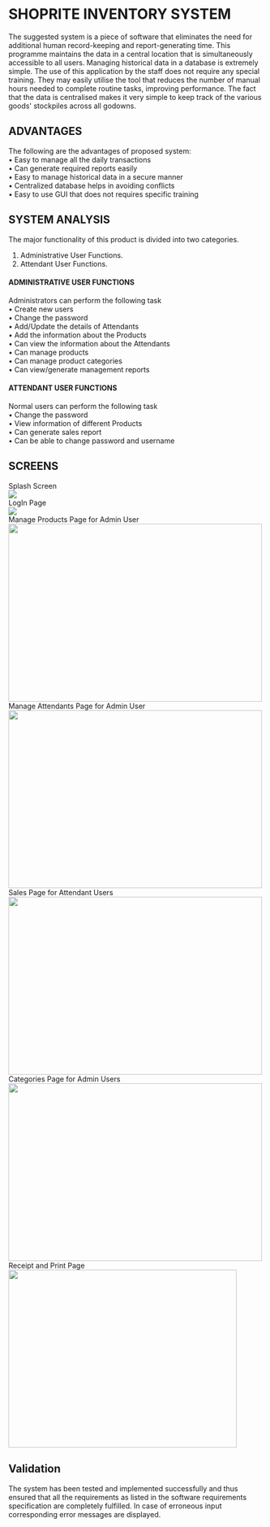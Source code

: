 # SHOPRITE INVENTORY SYSTEM
The suggested system is a piece of software that eliminates the need for additional human record-keeping and report-generating time. This programme maintains the data in a central location that is simultaneously accessible to all users. Managing historical data in a database is extremely simple. The use of this application by the staff does not require any special training. They may easily utilise the tool that reduces the number of manual hours needed to complete routine tasks, improving performance. The fact that the data is centralised makes it very simple to keep track of the various goods' stockpiles across all godowns.

## ADVANTAGES
The following are the advantages of proposed system: <br />
• Easy to manage all the daily transactions <br />
• Can generate required reports easily <br />
• Easy to manage historical data in a secure manner <br />
• Centralized database helps in avoiding conflicts <br />
• Easy to use GUI that does not requires specific training <br />


## SYSTEM ANALYSIS
The major functionality of this product is divided into two categories.
 1. Administrative User Functions. <br />
 2. Attendant User Functions. <br />
 <h4> ADMINISTRATIVE USER FUNCTIONS</h4> 
 Administrators can perform the following task <br />
• Create new users <br />
• Change the password <br />
• Add/Update the details of Attendants <br />
• Add the information about the Products <br />
• Can view the information about the Attendants <br />
• Can manage products <br />
• Can manage product categories <br />
• Can view/generate management reports <br />
<h4> ATTENDANT USER FUNCTIONS </h4>
Normal users can perform the following task <br />
• Change the password <br />
• View information of different Products <br />
• Can generate sales report <br />
• Can be able to change password and username <br />
<h2> SCREENS </h2>
Splash Screen <br />
<img src= "https://user-images.githubusercontent.com/112274284/187457569-6a1a7626-b953-48bc-95d2-2ef7f5d10e11.png"> <br />
LogIn Page <br />
<img src= "https://user-images.githubusercontent.com/112274284/187457630-43702ba2-e7fe-406b-8837-3a82e6517d65.png"> <br />
Manage Products Page for Admin User<br />
<img src= "https://user-images.githubusercontent.com/112274284/187457931-3f201b33-fb40-4880-a600-61832f6f23ef.png" width="500" height="350"> <br />
Manage Attendants Page for Admin User <br />
<img src= "https://user-images.githubusercontent.com/112274284/187457993-81944f70-3e36-4b3c-9862-c7e020688917.png" width="500" height="350"> <br />
Sales Page for Attendant Users <br />
<img src= "https://user-images.githubusercontent.com/112274284/187457569-6a1a7626-b953-48bc-95d2-2ef7f5d10e11.png" width="500" height="350"> <br />
Categories Page for Admin Users <br />
<img src= "https://user-images.githubusercontent.com/112274284/187464690-3523d382-5dba-4788-9df0-b8c236a0dc39.png" width="500" height="350"> 
Receipt and Print Page <br />
<img src= "https://user-images.githubusercontent.com/86963897/187433457-72d05c34-c0c1-4d34-961d-f052eb125389.png" width="450" height="350"> <br />

## Validation
The system has been tested and implemented successfully and thus ensured
that all the requirements as listed in the software requirements specification are
completely fulfilled. In case of erroneous input corresponding error messages are
displayed. <br />
